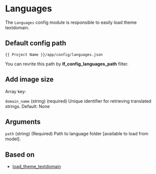 Languages
===

The `Languages` config module is responsible to easily load theme textdomain. 

Default config path
---
`{{ Project Name }}/app/config/languages.json`

You can revrite this path by __lf\_config\_languages\_path__ filter.

Add image size
---
Array key: 

`domain_name` (string) (required) Unique identifier for retrieving translated strings.
Default: None

Arguments
---

`path`
(string) (Required) Path to language folder [available to load from model]. 

## Based on
* [load\_theme\_textdomain](https://codex.wordpress.org/Function_Reference/load_theme_textdomain)